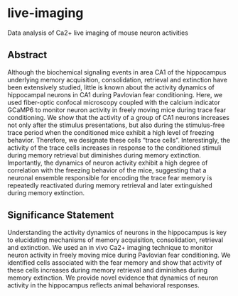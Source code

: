 # live-imaging
Data analysis of Ca2+ live imaging of mouse neuron activities

## Abstract
Although the biochemical signaling events in area CA1 of the hippocampus underlying memory acquisition, consolidation, retrieval and extinction have been extensively studied, little is known about the activity dynamics of hippocampal neurons in CA1 during Pavlovian fear conditioning. Here, we used fiber-optic confocal microscopy coupled with the calcium indicator GCaMP6 to monitor neuron activity in freely moving mice during trace fear conditioning. We show that the activity of a group of CA1 neurons increases not only after the stimulus presentations, but also during the stimulus-free trace period when the conditioned mice exhibit a high level of freezing behavior. Therefore, we designate these cells “trace cells”. Interestingly, the activity of the trace cells increases in response to the conditioned stimuli during memory retrieval but diminishes during memory extinction. Importantly, the dynamics of neuron activity exhibit a high degree of correlation with the freezing behavior of the mice, suggesting that a neuronal ensemble responsible for encoding the trace fear memory is repeatedly reactivated during memory retrieval and later extinguished during memory extinction.

## Significance Statement
Understanding the activity dynamics of neurons in the hippocampus is key to elucidating mechanisms of memory acquisition, consolidation, retrieval and extinction. We used an in vivo Ca2+ imaging technique to monitor neuron activity in freely moving mice during Pavlovian fear conditioning. We identified cells associated with the fear memory and show that activity of these cells increases during memory retrieval and diminishes during memory extinction. We provide novel evidence that dynamics of neuron activity in the hippocampus reflects animal behavioral responses.

